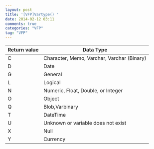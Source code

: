 ```yaml
---
layout: post
title: '[VFP]Vartype() '
date: 2014-02-12 03:11
comments: true
categories: "VFP"
tag: "VFP"
---
```

|Return value|Data Type|
|------------|---------|
|C|Character, Memo, Varchar, Varchar (Binary)|
|D|Date|
|G|General|
|L|Logical|
|N|Numeric, Float, Double, or Integer|
|O|Object|
|Q|Blob,Varbinary|
|T|DateTime|
|U|Unknown or variable does not exist|
|X|Null|
|Y|Currency|


